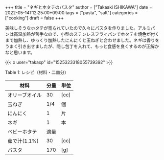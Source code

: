 +++
title = "ネギとホタテのパスタ"
author = ["Takaaki ISHIKAWA"]
date = 2022-05-14T12:25:00+09:00
tags = ["pasta", "salt"]
categories = ["cooking"]
draft = false
+++

美味しそうなホタテが売られていたので久々にパスタを作りました。アルミパンは高温加熱が苦手なので、小型のステンレスフライパンでホタテを焼色が付くまで加熱し、ゆっくり加熱したにんにくと玉ねぎと合わせました。ネギは香りをうまく引き出せましたが、隠し包丁を入れて、もっと食感を良くするのが正解かなと思います。  

{{< x user="takaxp" id="1525323318055739392" >}}  

<div class="table-caption">
  <span class="table-number">Table 1</span>:
  レシピ（材料・二皿分）
</div>

| 材料      | 分量 | 単位 |
|---------|----|----|
| オリーブオイル | 30  | [cc] |
| 玉ねぎ    | 1/4 | 個   |
| にんにく  | 1   | 片   |
| ネギ      | 1   | 本   |
| ベビーホタテ | 適量 |      |
| 茹で汁(1.1%) | 30  | [cc] |
| パスタ    | 170 | [g]  |

